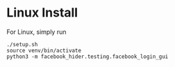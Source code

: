# Linux Install
For Linux, simply run

```
./setup.sh
source venv/bin/activate
python3 -m facebook_hider.testing.facebook_login_gui
```